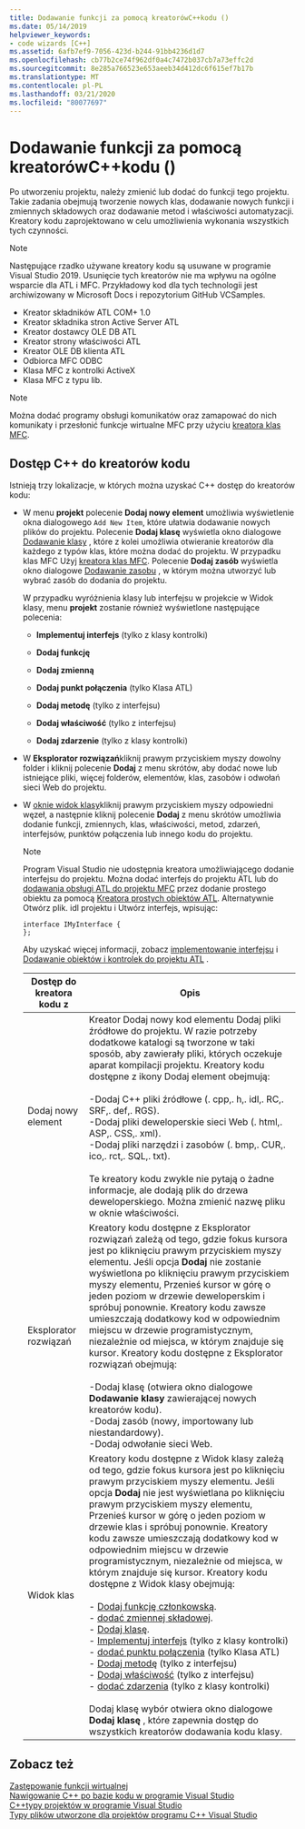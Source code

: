 ```yaml
---
title: Dodawanie funkcji za pomocą kreatorówC++kodu ()
ms.date: 05/14/2019
helpviewer_keywords:
- code wizards [C++]
ms.assetid: 6afb7ef9-7056-423d-b244-91bb4236d1d7
ms.openlocfilehash: cb77b2ce74f962df0a4c7472b037cb7a73effc2d
ms.sourcegitcommit: 8e285a766523e653aeeb34d412dc6f615ef7b17b
ms.translationtype: MT
ms.contentlocale: pl-PL
ms.lasthandoff: 03/21/2020
ms.locfileid: "80077697"
---
```

# <a name="adding-functionality-with-code-wizards-c"></a>Dodawanie funkcji za pomocą kreatorówC++kodu ()

Po utworzeniu projektu, należy zmienić lub dodać do funkcji tego projektu. Takie zadania obejmują tworzenie nowych klas, dodawanie nowych funkcji i zmiennych składowych oraz dodawanie metod i właściwości automatyzacji. Kreatory kodu zaprojektowano w celu umożliwienia wykonania wszystkich tych czynności.

> [!NOTE]
> Następujące rzadko używane kreatory kodu są usuwane w programie Visual Studio 2019. Usunięcie tych kreatorów nie ma wpływu na ogólne wsparcie dla ATL i MFC. Przykładowy kod dla tych technologii jest archiwizowany w Microsoft Docs i repozytorium GitHub VCSamples.

- Kreator składników ATL COM+ 1.0
- Kreator składnika stron Active Server ATL
- Kreator dostawcy OLE DB ATL
- Kreator strony właściwości ATL
- Kreator OLE DB klienta ATL
- Odbiorca MFC ODBC
- Klasa MFC z kontrolki ActiveX
- Klasa MFC z typu lib.

> [!NOTE]
>  Można dodać programy obsługi komunikatów oraz zamapować do nich komunikaty i przesłonić funkcje wirtualne MFC przy użyciu [kreatora klas MFC](../mfc/reference/mfc-class-wizard.md).

## <a name="accessing-c-code-wizards"></a>Dostęp C++ do kreatorów kodu

Istnieją trzy lokalizacje, w których można uzyskać C++ dostęp do kreatorów kodu:

- W menu **projekt** polecenie **Dodaj nowy element** umożliwia wyświetlenie okna dialogowego `Add New Item`, które ułatwia dodawanie nowych plików do projektu. Polecenie **Dodaj klasę** wyświetla okno dialogowe [Dodawanie klasy](../ide/add-class-dialog-box.md) , które z kolei umożliwia otwieranie kreatorów dla każdego z typów klas, które można dodać do projektu. W przypadku klas MFC Użyj [kreatora klas MFC](../mfc/reference/mfc-class-wizard.md). Polecenie **Dodaj zasób** wyświetla okno dialogowe [Dodawanie zasobu](../windows/add-resource-dialog-box.md) , w którym można utworzyć lub wybrać zasób do dodania do projektu.

   W przypadku wyróżnienia klasy lub interfejsu w projekcie w Widok klasy, menu **projekt** zostanie również wyświetlone następujące polecenia:

   - **Implementuj interfejs** (tylko z klasy kontrolki)

   - **Dodaj funkcję**

   - **Dodaj zmienną**

   - **Dodaj punkt połączenia** (tylko Klasa ATL)

   - **Dodaj metodę** (tylko z interfejsu)

   - **Dodaj właściwość** (tylko z interfejsu)

   - **Dodaj zdarzenie** (tylko z klasy kontrolki)

- W **Eksplorator rozwiązań**kliknij prawym przyciskiem myszy dowolny folder i kliknij polecenie **Dodaj** z menu skrótów, aby dodać nowe lub istniejące pliki, więcej folderów, elementów, klas, zasobów i odwołań sieci Web do projektu.

- W [oknie widok klasy](/visualstudio/ide/viewing-the-structure-of-code)kliknij prawym przyciskiem myszy odpowiedni węzeł, a następnie kliknij polecenie **Dodaj** z menu skrótów umożliwia dodanie funkcji, zmiennych, klas, właściwości, metod, zdarzeń, interfejsów, punktów połączenia lub innego kodu do projektu.

   > [!NOTE]
   > Program Visual Studio nie udostępnia kreatora umożliwiającego dodanie interfejsu do projektu. Można dodać interfejs do projektu ATL lub do [dodawania obsługi ATL do projektu MFC](../mfc/reference/adding-atl-support-to-your-mfc-project.md) przez dodanie prostego obiektu za pomocą [Kreatora prostych obiektów ATL](../atl/reference/atl-simple-object-wizard.md). Alternatywnie Otwórz plik. idl projektu i Utwórz interfejs, wpisując:

    ```IDL
    interface IMyInterface {
    };
    ```

   Aby uzyskać więcej informacji, zobacz [implementowanie interfejsu](../ide/implementing-an-interface-visual-cpp.md) i [Dodawanie obiektów i kontrolek do projektu ATL](../atl/reference/adding-objects-and-controls-to-an-atl-project.md) .

   |Dostęp do kreatora kodu z|Opis|
   |-----------------------------|-----------------|
   |Dodaj nowy element|Kreator Dodaj nowy kod elementu Dodaj pliki źródłowe do projektu. W razie potrzeby dodatkowe katalogi są tworzone w taki sposób, aby zawierały pliki, których oczekuje aparat kompilacji projektu. Kreatory kodu dostępne z ikony Dodaj element obejmują:<br /><br />-Dodaj C++ pliki źródłowe (. cpp,. h,. idl,. RC,. SRF,. def,. RGS).<br />-Dodaj pliki deweloperskie sieci Web (. html,. ASP,. CSS,. xml).<br />-Dodaj pliki narzędzi i zasobów (. bmp,. CUR,. ico,. rct,. SQL,. txt).<br /><br />Te kreatory kodu zwykle nie pytają o żadne informacje, ale dodają plik do drzewa deweloperskiego. Można zmienić nazwę pliku w oknie właściwości.|
   |Eksplorator rozwiązań|Kreatory kodu dostępne z Eksplorator rozwiązań zależą od tego, gdzie fokus kursora jest po kliknięciu prawym przyciskiem myszy elementu. Jeśli opcja **Dodaj** nie zostanie wyświetlona po kliknięciu prawym przyciskiem myszy elementu, Przenieś kursor w górę o jeden poziom w drzewie deweloperskim i spróbuj ponownie. Kreatory kodu zawsze umieszczają dodatkowy kod w odpowiednim miejscu w drzewie programistycznym, niezależnie od miejsca, w którym znajduje się kursor. Kreatory kodu dostępne z Eksplorator rozwiązań obejmują:<br /><br />-Dodaj klasę (otwiera okno dialogowe **Dodawanie klasy** zawierającej nowych kreatorów kodu).<br />-Dodaj zasób (nowy, importowany lub niestandardowy).<br />-Dodaj odwołanie sieci Web.|
   |Widok klas|Kreatory kodu dostępne z Widok klasy zależą od tego, gdzie fokus kursora jest po kliknięciu prawym przyciskiem myszy elementu. Jeśli opcja **Dodaj** nie jest wyświetlana po kliknięciu prawym przyciskiem myszy elementu, Przenieś kursor w górę o jeden poziom w drzewie klas i spróbuj ponownie. Kreatory kodu zawsze umieszczają dodatkowy kod w odpowiednim miejscu w drzewie programistycznym, niezależnie od miejsca, w którym znajduje się kursor. Kreatory kodu dostępne z Widok klasy obejmują:<br /><br />- [Dodaj funkcję członkowską](../ide/adding-a-member-function-visual-cpp.md).<br />- [dodać zmiennej składowej](../ide/adding-a-member-variable-visual-cpp.md).<br />- [Dodaj klasę](../ide/adding-a-class-visual-cpp.md).<br />- [Implementuj interfejs](../ide/implement-interface-wizard.md) (tylko z klasy kontrolki)<br />- [dodać punktu połączenia](../ide/implement-connection-point-wizard.md) (tylko Klasa ATL)<br />- [Dodaj metodę](../ide/add-method-wizard.md) (tylko z interfejsu)<br />- [Dodaj właściwość](../ide/names-add-property-wizard.md) (tylko z interfejsu)<br />- [dodać zdarzenia](../ide/add-event-wizard.md) (tylko z klasy kontrolki)<br /><br />Dodaj klasę wybór otwiera okno dialogowe **Dodaj klasę** , które zapewnia dostęp do wszystkich kreatorów dodawania kodu klasy.|

## <a name="see-also"></a>Zobacz też

[Zastępowanie funkcji wirtualnej](../ide/overriding-a-virtual-function-visual-cpp.md)<br>
[Nawigowanie C++ po bazie kodu w programie Visual Studio](../ide/navigate-code-cpp.md)<br>
[C++typy projektów w programie Visual Studio](../build/reference/visual-cpp-project-types.md)<br>
[Typy plików utworzone dla projektów programu C++ Visual Studio](../build/reference/file-types-created-for-visual-cpp-projects.md)
